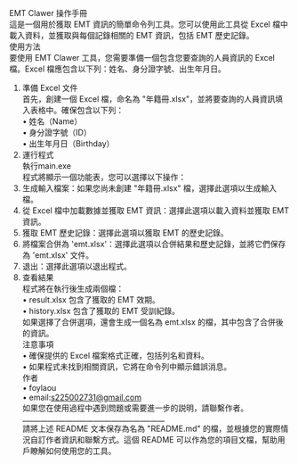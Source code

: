 EMT Clawer 操作手冊<br>
這是一個用於獲取 EMT 資訊的簡單命令列工具。您可以使用此工具從 Excel 檔中載入資料，並獲取與每個記錄相關的 EMT 資訊，包括 EMT 歷史記錄。<br>
使用方法<br>
要使用 EMT Clawer 工具，您需要準備一個包含您要查詢的人員資訊的 Excel 檔。Excel 檔應包含以下列：姓名、身分證字號、出生年月日。<br>
1. 準備 Excel 文件<br>
首先，創建一個 Excel 檔，命名為 "年籍冊.xlsx"，並將要查詢的人員資訊填入表格中。確保包含以下列：<br>
•	姓名（Name）<br>
•	身分證字號（ID）<br>
•	出生年月日（Birthday）<br>
2. 運行程式<br>
執行main.exe<br>
程式將顯示一個功能表，您可以選擇以下操作：<br>
1.	生成輸入檔案：如果您尚未創建 "年籍冊.xlsx" 檔，選擇此選項以生成輸入檔。<br>
1.	從 Excel 檔中加載數據並獲取 EMT 資訊：選擇此選項以載入資料並獲取 EMT 資訊。<br>
2.	獲取 EMT 歷史記錄：選擇此選項以獲取 EMT 的歷史記錄。<br>
3.	將檔案合併為 'emt.xlsx'：選擇此選項以合併結果和歷史記錄，並將它們保存為 'emt.xlsx' 文件。<br>
4.	退出：選擇此選項以退出程式。<br>
3. 查看結果<br>
程式將在執行後生成兩個檔：<br>
•	result.xlsx 包含了獲取的 EMT 效期。<br>
•	history.xlsx 包含了獲取的 EMT 受訓紀錄。<br>
如果選擇了合併選項，還會生成一個名為 emt.xlsx 的檔，其中包含了合併後的資訊。<br>
注意事項<br>
•	確保提供的 Excel 檔案格式正確，包括列名和資料。<br>
•	如果程式未找到相關資訊，它將在命令列中顯示錯誤消息。<br>
作者<br>
•	foylaou<br>
•	email:s225002731@gmail.com<br>
如果您在使用過程中遇到問題或需要進一步的説明，請聯繫作者。<br>
________________________________________<br>
請將上述 README 文本保存為名為 "README.md" 的檔，並根據您的實際情況自訂作者資訊和聯繫方式。這個 README 可以作為您的項目文檔，幫助用戶瞭解如何使用您的工具。<br>
